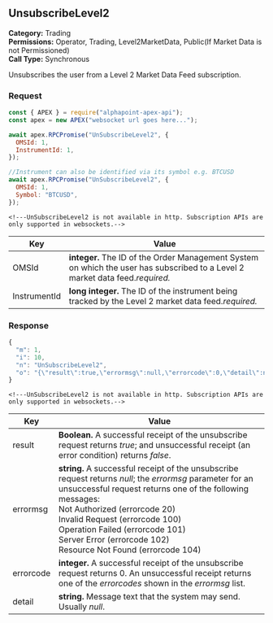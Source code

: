## UnsubscribeLevel2

**Category:** Trading<br />
**Permissions:** Operator, Trading, Level2MarketData, Public(If Market Data is not Permissioned)<br />
**Call Type:** Synchronous

Unsubscribes the user from a Level 2 Market Data Feed subscription.

### Request

```javascript
const { APEX } = require("alphapoint-apex-api");
const apex = new APEX("websocket url goes here...");

await apex.RPCPromise("UnSubscribeLevel2", {
  OMSId: 1,
  InstrumentId: 1,
});

//Instrument can also be identified via its symbol e.g. BTCUSD
await apex.RPCPromise("UnSubscribeLevel2", {
  OMSId: 1,
  Symbol: "BTCUSD",
});
```

```http
<!---UnSubscribeLevel2 is not available in http. Subscription APIs are only supported in websockets.-->

```

| Key          | Value                                                                                                                         |
| ------------ | ----------------------------------------------------------------------------------------------------------------------------- |
| OMSId        | **integer.** The ID of the Order Management System on which the user has subscribed to a Level 2 market data feed._required._ |
| InstrumentId | **long integer.** The ID of the instrument being tracked by the Level 2 market data feed._required._                          |

### Response

```javascript
{
  "m": 1,
  "i": 10,
  "n": "UnSubscribeLevel2",
  "o": "{\"result\":true,\"errormsg\":null,\"errorcode\":0,\"detail\":null}"
}
```

```http
<!---UnSubscribeLevel2 is not available in http. Subscription APIs are only supported in websockets.-->

```

| Key       | Value                                                                                                                                                                                                                                                                                                                                                           |
| --------- | --------------------------------------------------------------------------------------------------------------------------------------------------------------------------------------------------------------------------------------------------------------------------------------------------------------------------------------------------------------- |
| result    | **Boolean.** A successful receipt of the unsubscribe request returns _true_; and unsuccessful receipt (an error condition) returns _false_.                                                                                                                                                                                                                     |
| errormsg  | **string.** A successful receipt of the unsubscribe request returns _null_; the _errormsg_ parameter for an unsuccessful request returns one of the following messages:<br />Not Authorized (errorcode 20)<br />Invalid Request (errorcode 100)<br />Operation Failed (errorcode 101)<br />Server Error (errorcode 102)<br />Resource Not Found (errorcode 104) |
| errorcode | **integer.** A successful receipt of the unsubscribe request returns 0. An unsuccessful receipt returns one of the _errorcodes_ shown in the _errormsg_ list.                                                                                                                                                                                                   |
| detail    | **string.** Message text that the system may send. Usually _null_.                                                                                                                                                                                                                                                                                              |
